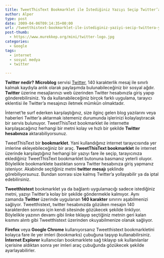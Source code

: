```yaml
---
title: TweetThisText Bookmarklet ile İstediğiniz Yazıyı Seçip Twitter’a Yollayın
author: Alper
type: post
date: 2009-04-06T09:14:35+00:00
url: /tweetthistext-bookmarklet-ile-istediginiz-yaziyi-secip-twittera-yollayin/
post-thumb:
  - https://www.murekkep.org/mini/twitter-logo.jpg
categories:
  - Google
tags:
  - internet
  - sosyal medya
  - twitter

---
```

**Twitter nedir?** **Microblog** servisi [Twitter][1], 140 karakterlik mesaj ile sınırlı kalmak kaydıyla anlık olarak paylaşımda bulunabileceğiniz bir sosyal ağdır. **Twitter** üzerine mesajlarınızı web üzerinden Twitter hesabınızla giriş yapıp gönderebilirsiniz. Ya da kullanabileceğiniz birçok farklı uygulama, tarayıcı eklentisi ile Twitter&#8217;a mesajınızı iletmek mümkün olmaktadır. 

İnternet&#8217;te surf ederken karşılaştığınız, size ilginç gelen blog yazılarını veya haberleri Twitter&#8217;a aktarmak istemeniz durumunda işlerinizi kolaylaştıracak bir servis bulunuyor. TweetThisText bookmarklet ile internette karşılaşacağınız herhangi bir metni kolay ve hızlı bir şekilde **Twitter hesabınıza** aktarabiliyorsunuz. <!--more-->

TweetThisText bir **bookmarklet**. Yani kullandığınız internet tarayıcısında yer imlerine ekleyebileceğiniz bir araç. **TweetThisText bookmarklet** ile internet üzerinde karşılaştığınız herhangi bir yazıyı fare ile seçip, tarayıcınıza eklediğiniz TweetThisText bookmarklet butonuna basmanız yeterli oluyor. Böylelikle bookmarklete bastıktan sonra Twitter hesabınıza giriş yapmanız isteniyor. Akabinde seçtiğiniz metni **twitter mesajı** şeklinde görebiliyorsunuz. Bundan sonrası size kalmış Twitter&#8217;a yollayabilir ya da iptal edebilirsiniz. 

**Tweetthistext** bookmarklet ya da bağlantı uygulamacığı sadece istediğiniz metni, yazıyı Twitter&#8217;a kolay bir şekilde göndermekle kalmıyor. Aynı zamanda **Twitter** üzerinde uygulanan **140 karakter** sınırını aşabilmenizi sağlıyor. Tweetthistext, twitter hesabınızda gözüken mesajın 140 karakterden sonrası için kendi sitesinde gözükecek şekilde linkliyor. Böylelikle yazının devamı gibi linke tıklayıp seçtiğiniz metnin geri kalan kısmını alıntı gibi Tweetthistext üzerinden okuyabilmenize olanak sağlıyor. 

**Firefox** veya **Google Chrome** kullanıyorsanız Tweetthistext bookmarkletini kolayca fare ile yer imleri (bookmarks) çubuğuna taşıyıp kullanabilirsiniz. **İnternet Explorer** kullanıcıları bookmarklete sağ tıklayıp sık kullanılanlar içerisine aldıktan sonra yer imleri araç çubuğunda gözükecek şekilde ayarlayabilirler.

 [1]: https://twitter.com